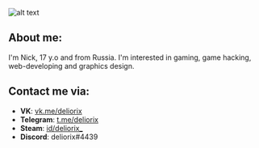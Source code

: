 ![alt text][banner]

[banner]: https://i.imgur.com/VWuvFrt.jpg "banner"

## About me:
I'm Nick, 17 y.o and from Russia. I'm interested in gaming, game hacking, web-developing and graphics design.

## Contact me via:
* **VK**: [vk.me/deliorix](https://vk.me/deliorix "vk.me/deliorix")
* **Telegram**: [t.me/deliorix](https://t.me/deliorix "t.me/deliorix")
* **Steam**: [id/deliorix_](https://steamcommunity.com/profiles/76561199159080157 "id/deliorix_")
* **Discord**: deliorix#4439
